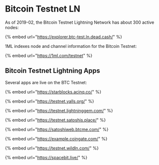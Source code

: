 # Bitcoin Testnet LN

As of 2019-02, the Bitcoin Testnet Lightning Network has about 300 active nodes:

{% embed url="https://explorer.btc-test.ln.dead.cash/" %}

1ML indexes node and channel information for  the Bitcoin Testnet:

{% embed url="https://1ml.com/testnet" %}

## Bitcoin Testnet Lightning Apps

Several apps are live on the BTC Testnet:

{% embed url="https://starblocks.acinq.co/" %}

{% embed url="https://testnet.yalls.org/" %}

{% embed url="https://testnet.lightninggem.com/" %}

{% embed url="https://testnet.satoshis.place/" %}

{% embed url="https://satoshiweb.btcme.com/" %}

{% embed url="https://example.coingate.com/" %}

{% embed url="https://testnet.wildln.com/" %}

{% embed url="https://spacebit.live/" %}



